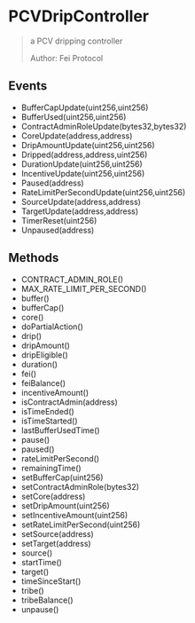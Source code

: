 # PCVDripController

> a PCV dripping controller
> 
> Author: Fei Protocol

## Events


 - BufferCapUpdate(uint256,uint256)
 - BufferUsed(uint256,uint256)
 - ContractAdminRoleUpdate(bytes32,bytes32)
 - CoreUpdate(address,address)
 - DripAmountUpdate(uint256,uint256)
 - Dripped(address,address,uint256)
 - DurationUpdate(uint256,uint256)
 - IncentiveUpdate(uint256,uint256)
 - Paused(address)
 - RateLimitPerSecondUpdate(uint256,uint256)
 - SourceUpdate(address,address)
 - TargetUpdate(address,address)
 - TimerReset(uint256)
 - Unpaused(address)

## Methods


 - CONTRACT_ADMIN_ROLE()
 - MAX_RATE_LIMIT_PER_SECOND()
 - buffer()
 - bufferCap()
 - core()
 - doPartialAction()
 - drip()
 - dripAmount()
 - dripEligible()
 - duration()
 - fei()
 - feiBalance()
 - incentiveAmount()
 - isContractAdmin(address)
 - isTimeEnded()
 - isTimeStarted()
 - lastBufferUsedTime()
 - pause()
 - paused()
 - rateLimitPerSecond()
 - remainingTime()
 - setBufferCap(uint256)
 - setContractAdminRole(bytes32)
 - setCore(address)
 - setDripAmount(uint256)
 - setIncentiveAmount(uint256)
 - setRateLimitPerSecond(uint256)
 - setSource(address)
 - setTarget(address)
 - source()
 - startTime()
 - target()
 - timeSinceStart()
 - tribe()
 - tribeBalance()
 - unpause()
